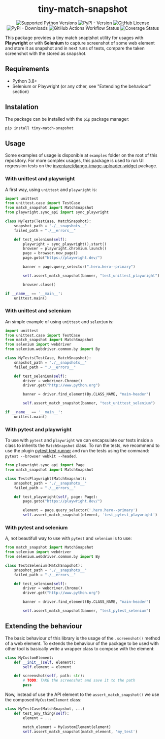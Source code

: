 <h1 align="center">tiny-match-snapshot</h1>

<p align="center">
    <img alt="Supported Python Versions" src="https://img.shields.io/badge/Python-3.8+-blue" />
    <img alt="PyPI - Version" src="https://img.shields.io/pypi/v/tiny-match-snapshot" />
    <img alt="GitHub License" src="https://img.shields.io/github/license/inventare/tiny-match-snapshot" />
    <img alt="PyPI - Downloads" src="https://img.shields.io/pypi/dm/tiny-match-snapshot" />
    <img alt="GitHub Actions Workflow Status" src="https://img.shields.io/github/actions/workflow/status/inventare/tiny-match-snapshot/tests.yml?label=tests" />
    <img src='https://coveralls.io/repos/github/inventare/tiny-match-snapshot/badge.svg?branch=main' alt='Coverage Status' />
</p>

This package provides a tiny match snaptshot utility for usages with **Playwright** or with **Selenium** to capture screenshot of some web element and store it as snapshot and in next runs of tests, compare the taken screenshot with the stored as snapshot.

## Requirements

- Python 3.8+
- Selenium or Playwright (or any other, see "Extending the behaviour" section)

## Instalation

The package can be installed with the `pip` package manager:

```sh
pip install tiny-match-snapshot
```

## Usage

Some examples of usage is disponible at `examples` folder on the root of this repository. For more complex usages, this package is used to run UI regression tests on the [inventare/django-image-uploader-widget](https://github.com/inventare/django-image-uploader-widget/tree/main/tests/tests_ui_regression) package.

### With unittest and playwright

A first way, using `unittest` and `playwright` is:

```python
import unittest
from unittest.case import TestCase
from match_snapshot import MatchSnapshot
from playwright.sync_api import sync_playwright

class MyTests(TestCase, MatchSnapshot):
    snapshot_path = "./__snapshots__"
    failed_path = "./__errors__"

    def test_selenium(self):
        playwright = sync_playwright().start()
        browser = playwright.chromium.launch()
        page = browser.new_page()
        page.goto("https://playwright.dev/")

        banner = page.query_selector(".hero.hero--primary")

        self.assert_match_snapshot(banner, "test_unittest_playwright")

        browser.close()

if __name__ == '__main__':
    unittest.main()
```

### With unittest and selenium

An simple example of using `unittest` and `selenium` is:

```python
import unittest
from unittest.case import TestCase
from match_snapshot import MatchSnapshot
from selenium import webdriver
from selenium.webdriver.common.by import By

class MyTests(TestCase, MatchSnapshot):
    snapshot_path = "./__snapshots__"
    failed_path = "./__errors__"

    def test_selenium(self):
        driver = webdriver.Chrome()
        driver.get("http://www.python.org")

        banner = driver.find_element(By.CLASS_NAME, "main-header")

        self.assert_match_snapshot(banner, "test_unittest_selenium")

if __name__ == '__main__':
    unittest.main()
```

### With pytest and playwright

To use with `pytest` and `playwright` we can encapsulate our tests inside a class to inherits the `MatchSnapshot` class. To run the tests, we recommend to use the plugin [pytest test runner](https://playwright.dev/python/docs/test-runners) and run the tests using the command: `pytest --browser webkit --headed`.

```python
from playwright.sync_api import Page
from match_snapshot import MatchSnapshot

class TestsPlaywright(MatchSnapshot):
    snapshot_path = "./__snapshots__"
    failed_path = "./__errors__"

    def test_playwright(self, page: Page):
        page.goto("https://playwright.dev/")

        element = page.query_selector('.hero.hero--primary')
        self.assert_match_snapshot(element, 'test_pytest_playwright')
```

### With pytest and selenium

A, not beautifull way to use with `pytest` and `selenium` is to use:

```python
from match_snapshot import MatchSnapshot
from selenium import webdriver
from selenium.webdriver.common.by import By

class TestsSelenium(MatchSnapshot):
    snapshot_path = "./__snapshots__"
    failed_path = "./__errors__"

    def test_selenium(self):
        driver = webdriver.Chrome()
        driver.get("http://www.python.org")

        banner = driver.find_element(By.CLASS_NAME, "main-header")

        self.assert_match_snapshot(banner, "test_pytest_selenium")
```

## Extending the behaviour

The basic behaviour of this library is the usage of the `.screenshot()` method of a web element. To extends the behaviour of the package to be used with other tool is basically write a wrapper class to compose with the element:

```python
class MyCustomElement:
    def __init__(self, element):
        self.element = element

    def screenshot(self, path: str):
        # TODO: TAKE the screenshot and save it to the path
        pass
```

Now, instead of use the API element to the `assert_match_snapshot()` we use the composed `MyCustomElement` class:

```python
class MyTestCase(MatchSnapshot, ...)
    def test_any_thing(self):
        element = ...

        match_element = MyCustomElement(element)
        self.assert_match_snapshot(match_element, 'my_test')
```

